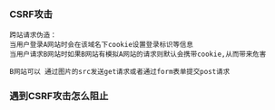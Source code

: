 ### CSRF攻击
```
跨站请求伪造：
当用户登录A网站时会在该域名下cookie设置登录标识等信息
当用户请求B网站时如果B网站有模拟A网站的请求则默认会携带cookie,从而带来危害

B网站可以 通过图片的src发送get请求或者通过form表单提交post请求
```


### 遇到CSRF攻击怎么阻止
```
```
